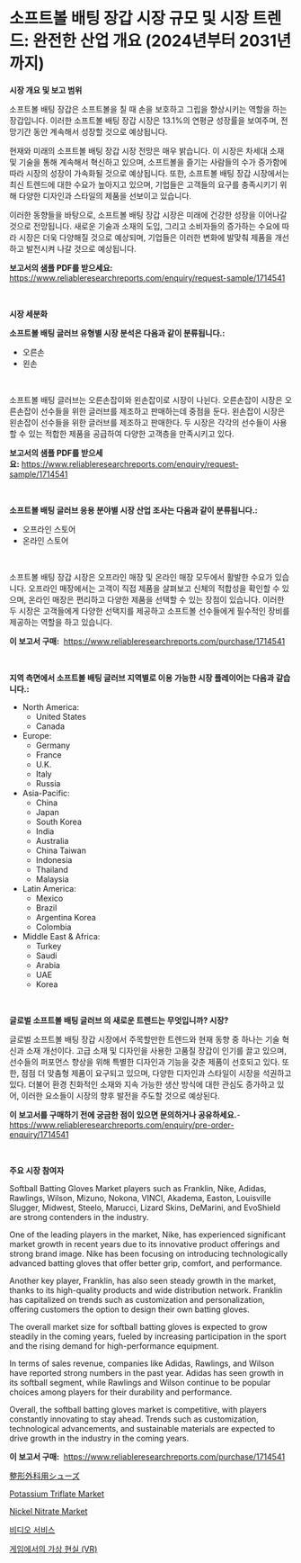<p><h1>소프트볼 배팅 장갑 시장 규모 및 시장 트렌드: 완전한 산업 개요 (2024년부터 2031년까지)</h1></p><p><strong>시장 개요 및 보고 범위</strong></p>
<p><p>소프트볼 배팅 장갑은 소프트볼을 칠 때 손을 보호하고 그립을 향상시키는 역할을 하는 장갑입니다. 이러한 소프트볼 배팅 장갑 시장은 13.1%의 연평균 성장률을 보여주며, 전망기간 동안 계속해서 성장할 것으로 예상됩니다.</p><p>현재와 미래의 소프트볼 배팅 장갑 시장 전망은 매우 밝습니다. 이 시장은 차세대 소재 및 기술을 통해 계속해서 혁신하고 있으며, 소프트볼을 즐기는 사람들의 수가 증가함에 따라 시장의 성장이 가속화될 것으로 예상됩니다. 또한, 소프트볼 배팅 장갑 시장에서는 최신 트렌드에 대한 수요가 높아지고 있으며, 기업들은 고객들의 요구를 충족시키기 위해 다양한 디자인과 스타일의 제품을 선보이고 있습니다.</p><p>이러한 동향들을 바탕으로, 소프트볼 배팅 장갑 시장은 미래에 건강한 성장을 이어나갈 것으로 전망됩니다. 새로운 기술과 소재의 도입, 그리고 소비자들의 증가하는 수요에 따라 시장은 더욱 다양해질 것으로 예상되며, 기업들은 이러한 변화에 발맞춰 제품을 개선하고 발전시켜 나갈 것으로 예상됩니다.</p></p>
<p><strong>보고서의 샘플 PDF를 받으세요:</strong> <a href="https://www.reliableresearchreports.com/enquiry/request-sample/1714541">https://www.reliableresearchreports.com/enquiry/request-sample/1714541</a></p>
<p>&nbsp;</p>
<p><strong>시장 세분화</strong></p>
<p><strong>소프트볼 배팅 글러브 유형별 시장 분석은 다음과 같이 분류됩니다.:</strong></p>
<p><ul><li>오른손</li><li>왼손</li></ul></p>
<p>&nbsp;</p>
<p><p>소프트볼 배팅 글러브는 오른손잡이와 왼손잡이로 시장이 나뉜다. 오른손잡이 시장은 오른손잡이 선수들을 위한 글러브를 제조하고 판매하는데 중점을 둔다. 왼손잡이 시장은 왼손잡이 선수들을 위한 글러브를 제조하고 판매한다. 두 시장은 각각의 선수들이 사용할 수 있는 적합한 제품을 공급하여 다양한 고객층을 만족시키고 있다.</p></p>
<p><strong>보고서의 샘플 PDF를 받으세요:</strong>&nbsp;<a href="https://www.reliableresearchreports.com/enquiry/request-sample/1714541">https://www.reliableresearchreports.com/enquiry/request-sample/1714541</a></p>
<p>&nbsp;</p>
<p><strong> 소프트볼 배팅 글러브 응용 분야별 시장 산업 조사는 다음과 같이 분류됩니다.:</strong></p>
<p><ul><li>오프라인 스토어</li><li>온라인 스토어</li></ul></p>
<p>&nbsp;</p>
<p><p>소프트볼 배팅 장갑 시장은 오프라인 매장 및 온라인 매장 모두에서 활발한 수요가 있습니다. 오프라인 매장에서는 고객이 직접 제품을 살펴보고 신체의 적합성을 확인할 수 있으며, 온라인 매장은 편리하고 다양한 제품을 선택할 수 있는 장점이 있습니다. 이러한 두 시장은 고객들에게 다양한 선택지를 제공하고 소프트볼 선수들에게 필수적인 장비를 제공하는 역할을 하고 있습니다.</p></p>
<p><strong>이 보고서 구매:</strong>&nbsp; <a href="https://www.reliableresearchreports.com/purchase/1714541">https://www.reliableresearchreports.com/purchase/1714541</a></p>
<p>&nbsp;</p>
<p><strong>지역 측면에서 소프트볼 배팅 글러브 지역별로 이용 가능한 시장 플레이어는 다음과 같습니다.:</strong></p>
<p><ul>
    <li>
        North America:
        <ul>
            <li>United States</li>
            <li>Canada</li>
        </ul>
    </li>
    <li>
        Europe:
        <ul>
            <li>Germany</li>
            <li>France</li>
            <li>U.K.</li>
            <li>Italy</li>
            <li>Russia</li>
        </ul>
    </li>
    <li>
        Asia-Pacific:
        <ul>
            <li>China</li>
            <li>Japan</li>
            <li>South Korea</li>
            <li>India</li>
            <li>Australia</li>
            <li>China Taiwan</li>
            <li>Indonesia</li>
            <li>Thailand</li>
            <li>Malaysia</li>
        </ul>
    </li>
    <li>
        Latin America:
        <ul>
            <li>Mexico</li>
            <li>Brazil</li>
            <li>Argentina Korea</li>
            <li>Colombia</li>
        </ul>
    </li>
    <li>
        Middle East & Africa:
        <ul>
            <li>Turkey</li>
            <li>Saudi</li>
            <li>Arabia</li>
            <li>UAE</li>
            <li>Korea</li>
        </ul>
    </li>
    </ul></p>
<p>&nbsp;</p>
<p><strong>글로벌 소프트볼 배팅 글러브 의 새로운 트렌드는 무엇입니까? 시장?</strong></p>
<p><p>글로벌 소프트볼 배팅 장갑 시장에서 주목할만한 트렌드와 현재 동향 중 하나는 기술 혁신과 소재 개선이다. 고급 소재 및 디자인을 사용한 고품질 장갑이 인기를 끌고 있으며, 선수들의 퍼포먼스 향상을 위해 특별한 디자인과 기능을 갖춘 제품이 선호되고 있다. 또한, 점점 더 맞춤형 제품이 요구되고 있으며, 다양한 디자인과 스타일이 시장을 석권하고 있다. 더불어 환경 친화적인 소재와 지속 가능한 생산 방식에 대한 관심도 증가하고 있어, 이러한 요소들이 시장의 향후 발전을 주도할 것으로 예상된다.</p></p>
<p><strong>이 보고서를 구매하기 전에 궁금한 점이 있으면 문의하거나 공유하세요.</strong>- <a href="https://www.reliableresearchreports.com/enquiry/pre-order-enquiry/1714541">https://www.reliableresearchreports.com/enquiry/pre-order-enquiry/1714541</a></p>
<p>&nbsp;</p>
<p><strong>주요 시장 참여자</strong></p>
<p><p>Softball Batting Gloves Market players such as Franklin, Nike, Adidas, Rawlings, Wilson, Mizuno, Nokona, VINCI, Akadema, Easton, Louisville Slugger, Midwest, Steelo, Marucci, Lizard Skins, DeMarini, and EvoShield are strong contenders in the industry.</p><p>One of the leading players in the market, Nike, has experienced significant market growth in recent years due to its innovative product offerings and strong brand image. Nike has been focusing on introducing technologically advanced batting gloves that offer better grip, comfort, and performance.</p><p>Another key player, Franklin, has also seen steady growth in the market, thanks to its high-quality products and wide distribution network. Franklin has capitalized on trends such as customization and personalization, offering customers the option to design their own batting gloves.</p><p>The overall market size for softball batting gloves is expected to grow steadily in the coming years, fueled by increasing participation in the sport and the rising demand for high-performance equipment.</p><p>In terms of sales revenue, companies like Adidas, Rawlings, and Wilson have reported strong numbers in the past year. Adidas has seen growth in its softball segment, while Rawlings and Wilson continue to be popular choices among players for their durability and performance.</p><p>Overall, the softball batting gloves market is competitive, with players constantly innovating to stay ahead. Trends such as customization, technological advancements, and sustainable materials are expected to drive growth in the industry in the coming years.</p></p>
<p><strong>이 보고서 구매:</strong>&nbsp;&nbsp;<a href="https://www.reliableresearchreports.com/purchase/1714541">https://www.reliableresearchreports.com/purchase/1714541</a></p>
<p><p><a href="https://github.com/lrlmopnhwd79300/Market-Research-Report-List-1/blob/main/5892847191302.md">整形外科用シューズ</a></p><p><a href="https://github.com/ChiragRp1/Market-Research-Report-List-3/blob/main/potassium-triflate-market.md">Potassium Triflate Market</a></p><p><a href="https://github.com/abdelrhmankishk22/Market-Research-Report-List-3/blob/main/nickel-nitrate-market.md">Nickel Nitrate Market</a></p><p><a href="https://medium.com/@mathieu.rico66/%EB%B9%84%EB%94%94%EC%98%A4-%EC%84%9C%EB%B9%84%EC%8A%A4-%EC%8B%9C%EC%9E%A5-%EC%A0%90%EC%9C%A0%EC%9C%A8-%EB%B3%80%ED%99%94-%EB%B0%8F-%EC%8B%9C%EC%9E%A5-%EC%84%B1%EC%9E%A5-%ED%8A%B8%EB%A0%8C%EB%93%9C-2024-2031-27b6facd1edc">비디오 서비스</a></p><p><a href="https://medium.com/@melodyfunk1988/%EA%B0%80%EC%83%81%ED%98%84%EC%8B%A4-vr-%EA%B2%8C%EC%9E%84-%EC%8B%9C%EC%9E%A5-%EC%9C%A0%ED%98%95-%EC%9D%91%EC%9A%A9-%EB%B0%8F-%EC%A7%80%EB%A6%AC%EC%97%90-%EB%8C%80%ED%95%9C-%ED%8F%AC%EA%B4%84%EC%A0%81-%ED%8F%89%EA%B0%80-e6817056154e">게임에서의 가상 현실 (VR)</a></p></p>
